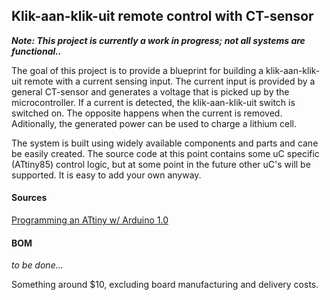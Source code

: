 Klik-aan-klik-uit remote control with CT-sensor
---

***Note: This project is currently a work in progress; not all systems are functional..***

The goal of this project is to provide a blueprint for building a klik-aan-klik-uit remote with a current sensing input. The current input is provided by a general CT-sensor and generates a voltage that is picked up by the microcontroller. If a current is detected, the klik-aan-klik-uit switch is switched on. The opposite happens when the current is removed. Aditionally, the generated power can be used to charge a lithium cell.

The system is built using widely available components and parts and cane be easily created. The source code at this point contains some uC specific (ATtiny85) control logic, but at some point in the future other uC's will be supported. It is easy to add your own anyway.

#### Sources
[Programming an ATtiny w/ Arduino 1.0](http://highlowtech.org/?p=1695)

#### BOM
*to be done...*

Something around $10, excluding board manufacturing and delivery costs.
